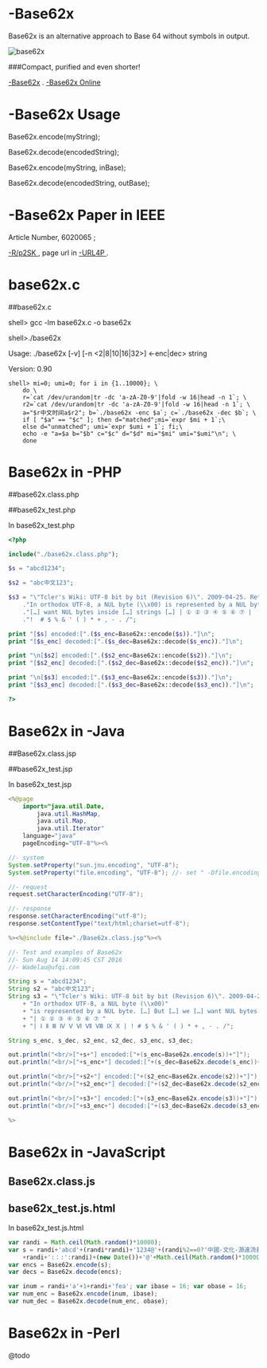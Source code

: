 # -Base62x
Base62x is an alternative approach to Base 64 without symbols in output.

![base62x](http://ufqi.com/blog/wp-content/uploads/2016/09/b62x-icon-201306.png)

###Compact, purified and even shorter!

[-Base62x](https://ufqi.com/naturedns/search?q=-base62x) . [-Base62x Online](https://ufqi.com/naturedns/search?q=-base62x)

# -Base62x Usage

Base62x.encode(myString);

Base62x.decode(encodedString);

Base62x.encode(myString, inBase);

Base62x.decode(encodedString, outBase);


# -Base62x Paper in IEEE

Article Number, 6020065 ;

[ -R/p2SK ](http://ufqi.com/naturedns/search?q=-r/C2TZ) , page url in [ -URL4P ](http://ufqi.com/naturedns/search?q=-url4p) .

# base62x.c

##base62x.c

shell> gcc -lm base62x.c -o base62x

shell>./base62x

Usage: ./base62x [-v] [-n <2|8|10|16|32>] <-enc|dec> string

Version: 0.90
```shell
shell> mi=0; umi=0; for i in {1..10000}; \
	do \
	r=`cat /dev/urandom|tr -dc 'a-zA-Z0-9'|fold -w 16|head -n 1`; \
	r2=`cat /dev/urandom|tr -dc 'a-zA-Z0-9'|fold -w 16|head -n 1`; \
	a="$r中文时间a$r2"; b=`./base62x -enc $a`; c=`./base62x -dec $b`; \
	if [ "$a" == "$c" ]; then d="matched";mi=`expr $mi + 1`;\
	else d="unmatched"; umi=`expr $umi + 1`; fi;\
	echo -e "a=$a b="$b" c="$c" d="$d" mi="$mi" umi="$umi"\n"; \
	done
```

# Base62x in -PHP

##base62x.class.php

##base62x_test.php

In base62x_test.php
```php
<?php

include("./base62x.class.php");

$s = "abcd1234";

$s2 = "abc中文123";

$s3 = "\"Tcler's Wiki: UTF-8 bit by bit (Revision 6)\". 2009-04-25. Retrieved 2009-05-22."
	."In orthodox UTF-8, a NUL byte (\\x00) is represented by a NUL byte. […] But […] we "
	."[…] want NUL bytes inside […] strings […] | ① ② ③ ④ ⑤ ⑥ ⑦ |  Ⅰ Ⅱ Ⅲ Ⅳ Ⅴ Ⅵ Ⅶ Ⅷ Ⅸ Ⅹ | "
	."!  # $ % & ' ( ) * + , - . /";

print "[$s] encoded:[".($s_enc=Base62x::encode($s))."]\n";
print "[$s_enc] decoded:[".($s_dec=Base62x::decode($s_enc))."]\n";

print "\n[$s2] encoded:[".($s2_enc=Base62x::encode($s2))."]\n";
print "[$s2_enc] decoded:[".($s2_dec=Base62x::decode($s2_enc))."]\n";

print "\n[$s3] encoded:[".($s3_enc=Base62x::encode($s3))."]\n";
print "[$s3_enc] decoded:[".($s3_dec=Base62x::decode($s3_enc))."]\n";

?>
```

# Base62x in -Java

##Base62x.class.jsp

##base62x_test.jsp

In base62x_test.jsp

```java
<%@page 
	import="java.util.Date,
		java.util.HashMap,
		java.util.Map,
		java.util.Iterator"
	language="java" 
	pageEncoding="UTF-8"%><%

//- system
System.setProperty("sun.jnu.encoding", "UTF-8");
System.setProperty("file.encoding", "UTF-8"); //- set " -Dfile.encoding=utf8 " in jvm start script

//- request
request.setCharacterEncoding("UTF-8");

//- response
response.setCharacterEncoding("utf-8");
response.setContentType("text/html;charset=utf-8");

%><%@include file="./Base62x.class.jsp"%><%

//- Test and examples of Base62x
//- Sun Aug 14 14:09:45 CST 2016
//- Wadelau@ufqi.com

String s = "abcd1234";
String s2 = "abc中文123";
String s3 = "\"Tcler's Wiki: UTF-8 bit by bit (Revision 6)\". 2009-04-25. Retrieved 2009-05-22."
	+ "In orthodox UTF-8, a NUL byte (\\x00)"
	+ "is represented by a NUL byte. […] But […] we […] want NUL bytes inside […] strings […] "
	+ "| ① ② ③ ④ ⑤ ⑥ ⑦ "
	+ "| Ⅰ Ⅱ Ⅲ Ⅳ Ⅴ Ⅵ Ⅶ Ⅷ Ⅸ Ⅹ | ! # $ % & ' ( ) * + , - . /";

String s_enc, s_dec, s2_enc, s2_dec, s3_enc, s3_dec;

out.println("<br/>["+s+"] encoded:["+(s_enc=Base62x.encode(s))+"]");
out.println("<br/>["+s_enc+"] decoded:["+(s_dec=Base62x.decode(s_enc))+"]");

out.println("<br/>["+s2+"] encoded:["+(s2_enc=Base62x.encode(s2))+"]");
out.println("<br/>["+s2_enc+"] decoded:["+(s2_dec=Base62x.decode(s2_enc))+"]");

out.println("<br/>["+s3+"] encoded:["+(s3_enc=Base62x.encode(s3))+"]");
out.println("<br/>["+s3_enc+"] decoded:["+(s3_dec=Base62x.decode(s3_enc))+"]");

%>
```

# Base62x in -JavaScript

## Base62x.class.js

## base62x_test.js.html

In base62x_test.js.html

```javascript
var randi = Math.ceil(Math.random()*10000);
var s = randi+'abcd'+(randi*randi)+'1234@'+(randi%2==0?'中國-文化-源遠流長'
	+randi+':：:':randi)+(new Date())+'@'+Math.ceil(Math.random()*100000);
var encs = Base62x.encode(s);
var decs = Base62x.decode(encs);

var inum = randi+'a'+1+randi+'fea'; var ibase = 16; var obase = 16;
var num_enc = Base62x.encode(inum, ibase);
var num_dec = Base62x.decode(num_enc, obase);
```

# Base62x in -Perl

@todo


